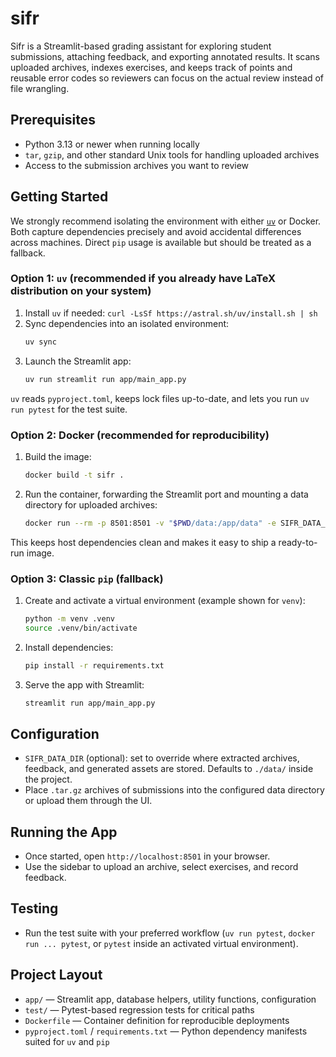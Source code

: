 # sifr

Sifr is a Streamlit-based grading assistant for exploring student submissions, attaching feedback, and exporting annotated results. It scans uploaded archives, indexes exercises, and keeps track of points and reusable error codes so reviewers can focus on the actual review instead of file wrangling.

## Prerequisites
- Python 3.13 or newer when running locally
- `tar`, `gzip`, and other standard Unix tools for handling uploaded archives
- Access to the submission archives you want to review

## Getting Started
We strongly recommend isolating the environment with either [`uv`](https://github.com/astral-sh/uv) or Docker. Both capture dependencies precisely and avoid accidental differences across machines. Direct `pip` usage is available but should be treated as a fallback.

### Option 1: `uv` (recommended if you already have LaTeX distribution on your system)
1. Install `uv` if needed: `curl -LsSf https://astral.sh/uv/install.sh | sh`
2. Sync dependencies into an isolated environment:
	```bash
	uv sync
	```
3. Launch the Streamlit app:
	```bash
	uv run streamlit run app/main_app.py
	```

`uv` reads `pyproject.toml`, keeps lock files up-to-date, and lets you run `uv run pytest` for the test suite.

### Option 2: Docker (recommended for reproducibility)
1. Build the image:
	```bash
	docker build -t sifr .
	```
2. Run the container, forwarding the Streamlit port and mounting a data directory for uploaded archives:
	```bash
	docker run --rm -p 8501:8501 -v "$PWD/data:/app/data" -e SIFR_DATA_DIR=/app/data sifr
	```

This keeps host dependencies clean and makes it easy to ship a ready-to-run image.

### Option 3: Classic `pip` (fallback)
1. Create and activate a virtual environment (example shown for `venv`):
	```bash
	python -m venv .venv
	source .venv/bin/activate
	```
2. Install dependencies:
	```bash
	pip install -r requirements.txt
	```
3. Serve the app with Streamlit:
	```bash
	streamlit run app/main_app.py
	```

## Configuration
- `SIFR_DATA_DIR` (optional): set to override where extracted archives, feedback, and generated assets are stored. Defaults to `./data/` inside the project.
- Place `.tar.gz` archives of submissions into the configured data directory or upload them through the UI.

## Running the App
- Once started, open `http://localhost:8501` in your browser.
- Use the sidebar to upload an archive, select exercises, and record feedback.

## Testing
- Run the test suite with your preferred workflow (`uv run pytest`, `docker run ... pytest`, or `pytest` inside an activated virtual environment).

## Project Layout
- `app/` — Streamlit app, database helpers, utility functions, configuration
- `test/` — Pytest-based regression tests for critical paths
- `Dockerfile` — Container definition for reproducible deployments
- `pyproject.toml` / `requirements.txt` — Python dependency manifests suited for `uv` and `pip`


